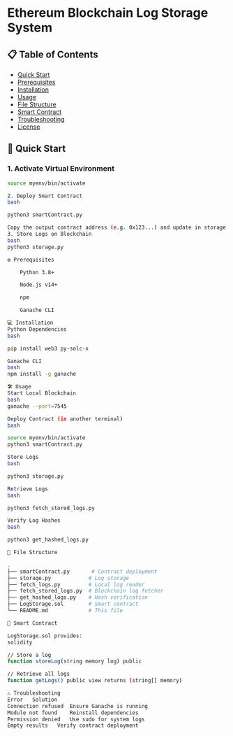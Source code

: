 
# Ethereum Blockchain Log Storage System

## 📋 Table of Contents
- [Quick Start](#-quick-start)
- [Prerequisites](#-prerequisites)
- [Installation](#-installation)
- [Usage](#-usage)
- [File Structure](#-file-structure)
- [Smart Contract](#-smart-contract)
- [Troubleshooting](#-troubleshooting)
- [License](#-license)

## 🚀 Quick Start

### 1. Activate Virtual Environment
```bash
source myenv/bin/activate

2. Deploy Smart Contract
bash

python3 smartContract.py

Copy the output contract address (e.g. 0x123...) and update in storage.py
3. Store Logs on Blockchain
bash
python3 storage.py

⚙️ Prerequisites

    Python 3.8+

    Node.js v14+

    npm

    Ganache CLI

💻 Installation
Python Dependencies
bash

pip install web3 py-solc-x

Ganache CLI
bash
npm install -g ganache

🛠️ Usage
Start Local Blockchain
bash
ganache --port=7545

Deploy Contract (in another terminal)
bash

source myenv/bin/activate
python3 smartContract.py

Store Logs
bash

python3 storage.py

Retrieve Logs
bash

python3 fetch_stored_logs.py

Verify Log Hashes
bash

python3 get_hashed_logs.py

📂 File Structure

.
├── smartContract.py       # Contract deployment
├── storage.py            # Log storage
├── fetch_logs.py         # Local log reader
├── fetch_stored_logs.py  # Blockchain log fetcher
├── get_hashed_logs.py    # Hash verification
├── LogStorage.sol        # Smart contract
└── README.md             # This file

📜 Smart Contract

LogStorage.sol provides:
solidity

// Store a log
function storeLog(string memory log) public

// Retrieve all logs
function getLogs() public view returns (string[] memory)

⚠️ Troubleshooting
Error	Solution
Connection refused	Ensure Ganache is running
Module not found	Reinstall dependencies
Permission denied	Use sudo for system logs
Empty results	Verify contract deployment
